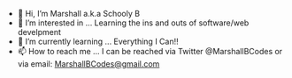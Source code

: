 - 👋 Hi, I’m Marshall a.k.a Schooly B
- 👀 I’m interested in ... Learning the ins and outs of software/web develpment
- 🌱 I’m currently learning ... Everything I Can!!
- 📫 How to reach me ... I can be reached via Twitter @MarshallBCodes or via email: MarshallBCodes@gmail.com
